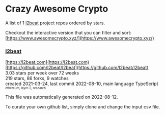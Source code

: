 # Crazy Awesome Crypto
A list of 1 [l2beat](https://github.com/l2beat) project repos ordered by stars.  

Checkout the interactive version that you can filter and sort: 
[https://www.awesomecrypto.xyz/](https://www.awesomecrypto.xyz/)  


### [l2beat](https://github.com/l2beat/l2beat)  
  
[https://l2beat.com](https://l2beat.com)  
[https://github.com/l2beat/l2beat](https://github.com/l2beat/l2beat)  
3.03 stars per week over 72 weeks  
219 stars, 86 forks, 9 watches  
created 2021-03-24, last commit 2022-08-10, main language TypeScript  
<sub><sup>ethereum, layer-2, research</sup></sub>


This file was automatically generated on 2022-08-12.  

To curate your own github list, simply clone and change the input csv file.  